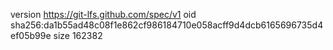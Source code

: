 version https://git-lfs.github.com/spec/v1
oid sha256:da1b55ad48c08f1e862cf986184710e058acff9d4dcb6165696735d4ef05b99e
size 162382

